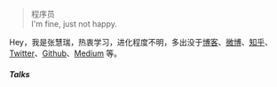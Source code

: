 > 程序员  
> I'm fine, just not happy.

Hey，我是张慧瑞，热衷学习，进化程度不明，多出没于[博客](https://zhanghuirui.github.io)、[微博](https://weibo.com/6057523199)、[知乎](https://www.zhihu.com/people/zhanghuirui)、[Twitter](https://twitter.com/zhanghuirui/)、[Github](http://github.com/zhanghuirui)、[Medium](https://medium.com/@zhanghuirui) 等。



##### Talks

